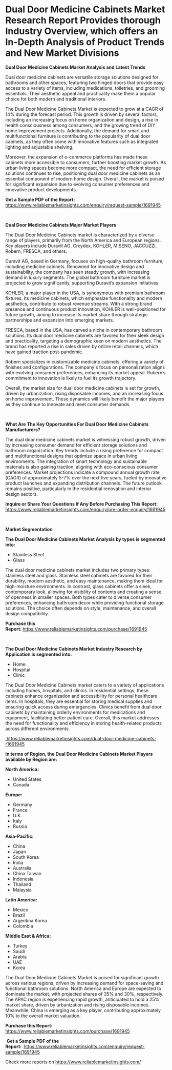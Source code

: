 <p><h1>Dual Door Medicine Cabinets Market Research Report Provides thorough Industry Overview, which offers an In-Depth Analysis of Product Trends and New Market Divisions</h1></p><p><strong>Dual Door Medicine Cabinets Market Analysis and Latest Trends</strong></p>
<p><p>Dual door medicine cabinets are versatile storage solutions designed for bathrooms and other spaces, featuring two hinged doors that provide easy access to a variety of items, including medications, toiletries, and grooming essentials. Their aesthetic appeal and practicality make them a popular choice for both modern and traditional interiors. </p><p>The Dual Door Medicine Cabinets Market is expected to grow at a CAGR of 14% during the forecast period. This growth is driven by several factors, including an increasing focus on home organization and design, a rise in health consciousness among consumers, and the growing trend of DIY home improvement projects. Additionally, the demand for smart and multifunctional furniture is contributing to the popularity of dual door cabinets, as they often come with innovative features such as integrated lighting and adjustable shelving.</p><p>Moreover, the expansion of e-commerce platforms has made these cabinets more accessible to consumers, further boosting market growth. As urban living spaces become more compact, the need for efficient storage solutions continues to rise, positioning dual door medicine cabinets as an essential component of modern home design. Overall, the market is poised for significant expansion due to evolving consumer preferences and innovative product developments.</p></p>
<p><strong>Get a Sample PDF of the Report:&nbsp;</strong> <a href="https://www.reliablemarketinsights.com/enquiry/request-sample/1691945?utm_campaign=2632&utm_medium=2&utm_source=Github&utm_content=ia&utm_term=04042025&utm_id=dual-door-medicine-cabinets">https://www.reliablemarketinsights.com/enquiry/request-sample/1691945</a></p>
<p>&nbsp;</p>
<p><strong>Dual Door Medicine Cabinets Major Market Players</strong></p>
<p><p>The Dual Door Medicine Cabinets market is characterized by a diverse range of players, primarily from the North America and European regions. Key players include Duravit AG, Croydex, KOHLER, MISENO, JACCUZZI, Robern, FRESCA, and others.</p><p>Duravit AG, based in Germany, focuses on high-quality bathroom furniture, including medicine cabinets. Renowned for innovative design and sustainability, the company has seen steady growth, with increasing demand in luxury segments. The global bathroom furniture market is projected to grow significantly, supporting Duravit’s expansion initiatives.</p><p>KOHLER, a major player in the USA, is synonymous with premium bathroom fixtures. Its medicine cabinets, which emphasize functionality and modern aesthetics, contribute to robust revenue streams. With a strong brand presence and continuous product innovation, KOHLER is well-positioned for future growth, aiming to increase its market share through strategic partnerships and expansion into emerging markets.</p><p>FRESCA, based in the USA, has carved a niche in contemporary bathroom solutions. Its dual door medicine cabinets are favored for their sleek design and practicality, targeting a demographic keen on modern aesthetics. The brand has reported a rise in sales driven by online retail channels, which have gained traction post-pandemic.</p><p>Robern specializes in customizable medicine cabinets, offering a variety of finishes and configurations. The company's focus on personalization aligns with evolving consumer preferences, enhancing its market appeal. Robern’s commitment to innovation is likely to fuel its growth trajectory.</p><p>Overall, the market size for dual door medicine cabinets is set for growth, driven by urbanization, rising disposable incomes, and an increasing focus on home improvement. These dynamics will likely benefit the major players as they continue to innovate and meet consumer demands.</p></p>
<p>&nbsp;</p>
<p><strong>What Are The Key Opportunities For Dual Door Medicine Cabinets Manufacturers?</strong></p>
<p><p>The dual door medicine cabinets market is witnessing robust growth, driven by increasing consumer demand for efficient storage solutions and bathroom organization. Key trends include a rising preference for compact and multifunctional designs that optimize space in urban living environments. The integration of smart technology and sustainable materials is also gaining traction, aligning with eco-conscious consumer preferences. Market projections indicate a compound annual growth rate (CAGR) of approximately 5-7% over the next five years, fueled by innovative product launches and expanding distribution channels. The future outlook remains positive, particularly in the residential renovation and interior design sectors.</p></p>
<p><strong>Inquire or Share Your Questions If Any Before Purchasing This Report:</strong> <a href="https://www.reliablemarketinsights.com/enquiry/pre-order-enquiry/1691945?utm_campaign=2632&utm_medium=2&utm_source=Github&utm_content=ia&utm_term=04042025&utm_id=dual-door-medicine-cabinets">https://www.reliablemarketinsights.com/enquiry/pre-order-enquiry/1691945</a></p>
<p>&nbsp;</p>
<p><strong>Market Segmentation</strong></p>
<p><strong>The Dual Door Medicine Cabinets Market Analysis by types is segmented into:</strong></p>
<p><ul><li>Stainless Steel</li><li>Glass</li></ul></p>
<p><p>The dual door medicine cabinets market includes two primary types: stainless steel and glass. Stainless steel cabinets are favored for their durability, modern aesthetic, and easy maintenance, making them ideal for high-moisture environments. In contrast, glass cabinets offer a sleek, contemporary look, allowing for visibility of contents and creating a sense of openness in smaller spaces. Both types cater to diverse consumer preferences, enhancing bathroom decor while providing functional storage solutions. The choice often depends on style, maintenance, and overall design compatibility.</p></p>
<p><strong>Purchase this Report:&nbsp;</strong><a href="https://www.reliablemarketinsights.com/purchase/1691945?utm_campaign=2632&utm_medium=2&utm_source=Github&utm_content=ia&utm_term=04042025&utm_id=dual-door-medicine-cabinets">https://www.reliablemarketinsights.com/purchase/1691945</a></p>
<p>&nbsp;</p>
<p><strong>The Dual Door Medicine Cabinets Market Industry Research by Application is segmented into:</strong></p>
<p><ul><li>Home</li><li>Hospital</li><li>Clinic</li></ul></p>
<p><p>The Dual Door Medicine Cabinets market caters to a variety of applications including homes, hospitals, and clinics. In residential settings, these cabinets enhance organization and accessibility for personal healthcare items. In hospitals, they are essential for storing medical supplies and ensuring quick access during emergencies. Clinics benefit from dual door cabinets by maintaining orderly environments for medications and equipment, facilitating better patient care. Overall, this market addresses the need for functionality and efficiency in storing health-related products across different environments.</p></p>
<p><a href="https://www.reliablemarketinsights.com/dual-door-medicine-cabinets-r1691945?utm_campaign=2632&utm_medium=2&utm_source=Github&utm_content=ia&utm_term=04042025&utm_id=dual-door-medicine-cabinets">&nbsp;https://www.reliablemarketinsights.com/dual-door-medicine-cabinets-r1691945</a></p>
<p><strong>In terms of Region, the Dual Door Medicine Cabinets Market Players available by Region are:</strong></p>
<p>
    <p> <strong> North America: </strong>
        <ul>
            <li>United States</li>
            <li>Canada</li>
        </ul>
        </p> 
    <p> <strong> Europe: </strong>
        <ul>
            <li>Germany</li>
            <li>France</li>
            <li>U.K.</li>
            <li>Italy</li>
            <li>Russia</li>
        </ul>
        </p> 
    <p> <strong> Asia-Pacific: </strong>
        <ul>
            <li>China</li>
            <li>Japan</li>
            <li>South Korea</li>
            <li>India</li>
            <li>Australia</li>
            <li>China Taiwan</li>
            <li>Indonesia</li>
            <li>Thailand</li>
            <li>Malaysia</li>
        </ul>
        </p> 
    <p> <strong> Latin America: </strong>
        <ul>
            <li>Mexico</li>
            <li>Brazil</li>
            <li>Argentina Korea</li>
            <li>Colombia</li>
        </ul>
        </p> 
    <p> <strong> Middle East & Africa: </strong>
        <ul>
            <li>Turkey</li>
            <li>Saudi</li>
            <li>Arabia</li>
            <li>UAE</li>
            <li>Korea</li>
        </ul>
    </p>
    </p>
<p><p>The Dual Door Medicine Cabinets Market is poised for significant growth across various regions, driven by increasing demand for space-saving and functional bathroom solutions. North America and Europe are expected to dominate the market, with projected shares of 35% and 30%, respectively. The APAC region is experiencing rapid growth, anticipated to hold a 25% market share, driven by urbanization and rising disposable incomes. Meanwhile, China is emerging as a key player, contributing approximately 10% to the overall market valuation.</p></p>
<p><strong>Purchase this Report: </strong><a href="https://www.reliablemarketinsights.com/purchase/1691945?utm_campaign=2632&utm_medium=2&utm_source=Github&utm_content=ia&utm_term=04042025&utm_id=dual-door-medicine-cabinets">https://www.reliablemarketinsights.com/purchase/1691945</a></p>
<p>&nbsp;<strong>Get a Sample PDF of the Report:&nbsp;&nbsp;</strong><a href="https://www.reliablemarketinsights.com/enquiry/request-sample/1691945?utm_campaign=2632&utm_medium=2&utm_source=Github&utm_content=ia&utm_term=04042025&utm_id=dual-door-medicine-cabinets">https://www.reliablemarketinsights.com/enquiry/request-sample/1691945</a></p>
<p><strong></strong></p>
<p>Check more reports on <a href="https://www.reliablemarketinsights.com/?utm_campaign=2632&utm_medium=2&utm_source=Github&utm_content=ia&utm_term=04042025&utm_id=dual-door-medicine-cabinets">https://www.reliablemarketinsights.com/</a></p>
